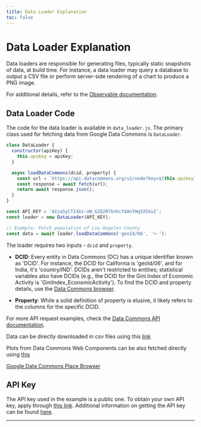 ```yaml
---
title: Data Loader Explanation
toc: false
---
```


# Data Loader Explanation

Data loaders are responsible for generating files, typically static snapshots of data, at build time. For instance, a data loader may query a database to output a CSV file or perform server-side rendering of a chart to produce a PNG image.

For additional details, refer to the [Observable documentation](https://github.com/kargilthakur/Observable/blob/master/docs/index.md).

## Data Loader Code

The code for the data loader is available in `data_loader.js`. The primary class used for fetching data from Google Data Commons is `DataLoader`.

```javascript
class DataLoader {
  constructor(apiKey) {
    this.apiKey = apiKey;
  }

  async loadDataCommons(dcid, property) {
    const url = `https://api.datacommons.org/v2/node?key=${this.apiKey}&nodes=${dcid}&property=${property}`;
    const response = await fetch(url);
    return await response.json();
  }
}

const API_KEY = 'AIzaSyCTI4Xz-UW_G2Q2RfknhcfdAnTHq5X5XuI';
const loader = new DataLoader(API_KEY);

// Example: Fetch population of Los Angeles County
const data = await loader.loadDataCommons('geoId/06', '<-');
```

The loader requires two inputs - `dcid` and `property`.

- **DCID**: Every entity in Data Commons (DC) has a unique identifier known as 'DCID'. For instance, the DCID for California is 'geoId/06', and for India, it's 'country/IND'. DCIDs aren't restricted to entities; statistical variables also have DCIDs (e.g., the DCID for the Gini Index of Economic Activity is 'GiniIndex_EconomicActivity'). To find the DCID and property details, use the [Data Commons browser](https://datacommons.org/browser/).

- **Property**: While a solid definition of property is elusive, it likely refers to the columns for the specific DCID.

For more API request examples, check the [Data Commons API documentation](https://docs.datacommons.org/api/rest/v2/node).

Data can be directly downloaded in csv files using this [link](https://datacommons.org/tools/download)

Plots from Data Commons Web Components can be also fetched directly using [this](https://docs.datacommons.org/api/web_components/)

[Google Data Commons Place Browser](https://datacommons.org/place)

## API Key

The API key used in the example is a public one. To obtain your own API key, apply through [this link](https://docs.google.com/forms/d/e/1FAIpQLSeVCR95YOZ56ABsPwdH1tPAjjIeVDtisLF-8oDYlOxYmNZ7LQ/viewform). Additional information on getting the API key can be found [here](https://docs.datacommons.org/api/rest/v2/getting_started#getting-api-keys).

---